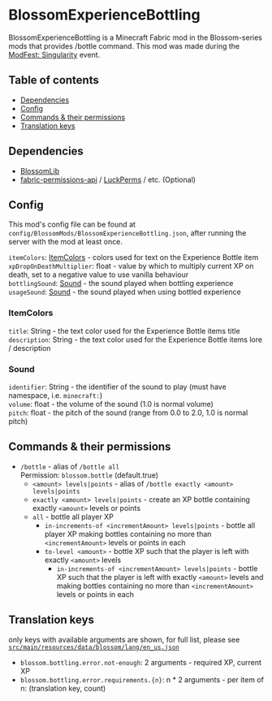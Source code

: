 # BlossomExperienceBottling

BlossomExperienceBottling is a Minecraft Fabric mod in the Blossom-series mods that provides /bottle command.
This mod was made during the [ModFest: Singularity](https://modfest.net/) event.

## Table of contents

- [Dependencies](#dependencies)
- [Config](#config)
- [Commands & their permissions](#commands--their-permissions)
- [Translation keys](#translation-keys)

## Dependencies

* [BlossomLib](https://github.com/BlossomMods/BlossomLib)
* [fabric-permissions-api](https://github.com/lucko/fabric-permissions-api) / [LuckPerms](https://luckperms.net/) /
  etc. (Optional)

## Config

This mod's config file can be found at `config/BlossomMods/BlossomExperienceBottling.json`, after running the server
with the mod at least once.

`itemColors`: [ItemColors](#itemcolors) - colors used for text on the Experience Bottle item  
`xpDropOnDeathMultiplier`: float - value by which to multiply current XP on death, set to a negative value to use
vanilla behaviour  
`bottlingSound`: [Sound](#sound) - the sound played when bottling experience  
`usageSound`: [Sound](#sound) - the sound played when using bottled experience

### ItemColors

`title`: String - the text color used for the Experience Bottle items title  
`description`: String - the text color used for the Experience Bottle items lore / description

### Sound

`identifier`: String - the identifier of the sound to play (must have namespace, i.e. `minecraft:`)  
`volume`: float - the volume of the sound (1.0 is normal volume)  
`pitch`: float - the pitch of the sound (range from 0.0 to 2.0, 1.0 is normal pitch)

## Commands & their permissions

- `/bottle` - alias of `/bottle all`  
  Permission: `blossom.bottle` (default.true)
  - `<amount> levels|points` - alias of `/bottle exactly <amount> levels|points`
  - `exactly <amount> levels|points` - create an XP bottle containing exactly `<amount>` levels or points
  - `all` - bottle all player XP
    - `in-increments-of <incrementAmount> levels|points` - bottle all player XP making bottles containing no more than
      `<incrementAmount>` levels or points in each
    - `to-level <amount>` - bottle XP such that the player is left with exactly `<amount>` levels
      - `in-increments-of <incrementAmount> levels|points` - bottle XP such that the player is left with exactly
        `<amount>` levels and making bottles containing no more than `<incrementAmount>` levels or points in each

## Translation keys

only keys with available arguments are shown, for full list, please see
[`src/main/resources/data/blossom/lang/en_us.json`](src/main/resources/data/blossom/lang/en_us.json)

- `blossom.bottling.error.not-enough`: 2 arguments - required XP, current XP
- `blossom.bottling.error.requirements.{n}`: n * 2 arguments - per item of n: (translation key, count)
